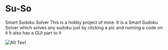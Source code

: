 # Su-So
Smart Sudoku Solver
This is a hobby project of mine.
It is a Smart Sudoku Solver which solves any sudoku just by clicking a pic and running a code on it 
It also has a GUI part to it

![Alt Text](https://imgflip.com/gif/3y4ue1)
